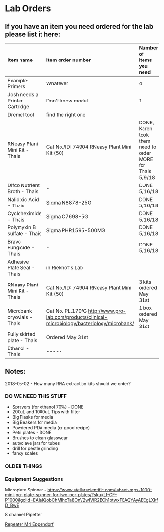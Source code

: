 # Lab Orders

##  If you have an item you need ordered for the lab please list it here:

|Item name | Item order number | Number of items you need |
|  :-------- | :---------------- | :----------------------- |
|  Example: Primers  |  Whatever  |  4  |
| Josh needs a Printer Cartridge | Don't know model | 1 |
| Dremel tool | find the right one |
| RNeasy Plant Mini Kit - Thais | Cat No./ID: 74904 RNeasy Plant Mini Kit (50) | DONE, Karen took them need to order MORE for Thais 5/9/18 |
| Difco Nutrient Broth - Thais | - | DONE 5/16/18 |
| Nalidixic Acid - Thais | Sigma N8878-25G | DONE 5/16/18 |
| Cycloheximide - Thais | Sigma C7698-5G | DONE 5/16/18 |
| Polymyxin B sulfate - Thais | Sigma PHR1595-500MG | DONE 5/16/18| 
| Bravo Fungicide - Thais | - | DONE 5/16/18 |
| Adhesive Plate Seal - Thais | in Riekhof's Lab | 
| RNeasy Plant Mini Kit - Thais | Cat No./ID: 74904 RNeasy Plant Mini Kit (50) | 3 kits ordered May 31st |
| Microbank cryovials - Thais | Cat No. PL.170/G http://www.pro-lab.com/products/clinical-microbiology/bacteriology/microbank/ | 1 box ordered May 31st |
| Fully skirted plate - Thais | Ordered May 31st |
| Ethanol - Thais | ----- |

## Notes:

2018-05-02 - How many RNA extraction kits should we order?

### DO WE NEED THIS STUFF

- Sprayers (for ethanol 70%) - DONE
- 200uL and 1000uL Tips with filter
- Big Flasks for media
- Big Beakers for media
- Powdered PDA media (or good recipe)
- Petri plates - DONE
- Brushes to clean glasswear
- autoclave jars for tubes
- drill for pestle grinding
- fancy scales

### OLDER THINGS

### Equipment Suggestions

Microplate Spinner - https://www.stellarscientific.com/labnet-mps-1000-mini-pcr-plate-spinner-for-two-pcr-plates/?sku=LI-CF-P1000&gclid=EAIaIQobChMIhcTa8OnV2wIVlR2BCh1ptwxFEAQYAyABEgLXkfD_BwE

8 channel Pipetter 

[Repeater M4 Eppendorf](https://online-shop.eppendorf.us/US-en/Manual-Liquid-Handling-44563/Dispensers--Burettes-44566/Repeater-M4-PF-44619.html)
